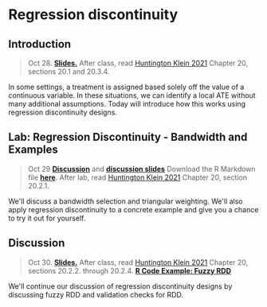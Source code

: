 
# Regression discontinuity


## Introduction

> Oct 28. [**Slides.**](assets/slides/rdd_intro.pdf) After class, read [Huntington Klein 2021](https://theeffectbook.net/ch-RegressionDiscontinuity.html) Chapter 20, sections 20.1 and 20.3.4. 

In some settings, a treatment is assigned based solely off the value of a continuous variable. In these situations, we can identify a local ATE without many additional assumptions. Today will introduce how this works using regression discontinuity designs. 

## Lab: Regression Discontinuity - Bandwidth and Examples

> Oct 29 [**Discussion**](discussion-10.-regression-discontinuity) and [**discussion slides**](assets/discussions/discussion10_rdd.pdf) Download the
R Markdown file [**here**](assets/discussions/discussion10.Rmd). After lab, read [Huntington Klein 2021](https://theeffectbook.net/ch-RegressionDiscontinuity.html) Chapter 20, section 20.2.1.

We'll discuss a bandwidth selection and triangular weighting. We'll also apply regression discontinuity to a concrete example and give you a chance to try it out for yourself.

## Discussion

> Oct 30. [**Slides.**](assets/slides/rdd_extensions.pdf) After class, read [Huntington Klein 2021](https://theeffectbook.net/ch-RegressionDiscontinuity.html) Chapter 20, sections 20.2.2. through 20.2.4. [**R Code Example: Fuzzy RDD**](assets/data/fuzzy_example.R)

We'll continue our discussion of regression discontinuity designs by discussing fuzzy RDD and validation checks for RDD.
